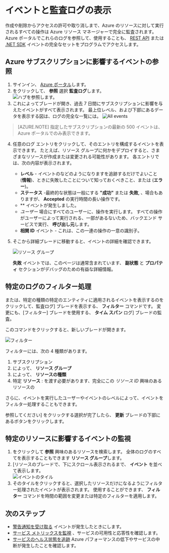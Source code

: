 <properties 
    pageTitle="イベントと監査ログの表示" 
    description="Azure サブスクリプションで発生するすべてのイベントを表示する方法について説明します。" 
    authors="HaniKN-MSFT" 
    manager="kamrani" 
    editor="" 
    services="azure-portal" 
    documentationCenter="na"/>

<tags 
    ms.service="azure-portal" 
    ms.workload="na" 
    ms.tgt_pltfrm="na" 
    ms.devlang="na" 
    ms.topic="article" 
    ms.date="04/28/2015" 
    ms.author="hanikn"/>

# イベントと監査ログの表示

作成や削除からアクセスの許可や取り消しまで、Azure のリソースに対して実行されるすべての操作は Azure リソース マネージャーで完全に監査されます。 Azure ポータルでこれらのログを参照して、使用することも、 [REST API](https://msdn.microsoft.com/library/azure/dn931927.aspx) または [.NET SDK](https://www.nuget.org/packages/Microsoft.Azure.Insights/) イベントの完全なセットをプログラムでアクセスします。

## Azure サブスクリプションに影響するイベントの参照

1. サインイン、 [Azure ポータル](https://portal.azure.com/)します。
2. をクリックして、 **参照** 選択 **監査ログ**します。  
    ![ハブを参照します。](./media/insights-debugging-with-events/Insights_Browse.png)
3. これによってブレードが開き、過去 7 日間にサブスクリプションに影響を与えたイベントがすべて表示されます。 最上位レベル、および下部にあるデータを表示する図は、ログの完全な一覧には。
    ![All events](./media/insights-debugging-with-events/Insights_AllEvents.png)

>[AZURE.NOTE] 指定したサブスクリプションの最新の 500 イベントは、Azure ポータルでのみ表示できます。 

4. 任意のログ エントリをクリックして、そのエントリを構成するイベントを表示できます。 たとえば、リソース グループに何かをデプロイすると、さまざまなリソースが作成または変更される可能性があります。 各エントリでは、次の内容が表示されます。
    *  **レベル** - イベントのなどのようになりますを追跡するだけでよいこと (**情報**)、ときに失敗したことについて知っておくべきこと、または (**エラー**)。 
    *  **ステータス** -最終的な状態は一般にする **"成功"** または **失敗**, 、場合もありますが、 **Accepted** の実行時間の長い操作です。
    * ** イベントが発生しました。
    * *ユーザー* 場合にすべてのユーザーに、操作を実行します。 すべての操作がユーザーによって実行される、一部があるないため、バックエンド サービスで実行、 **呼び出し元**します。
    *  **相関 ID** イベント - これは、この一連の操作の一意の識別子。

5. そこから詳細ブレードに移動すると、イベントの詳細を確認できます。
   
    ![リソース グループ](./media/insights-debugging-with-events/Insights_EventDetails.png)

     **失敗** イベントでは、このページは通常含まれています、 **副状態** と **プロパティ** セクションがデバッグのための有益な詳細情報。

## 特定のログのフィルター処理

または、特定の種類の特定のエンティティに適用されるイベントを表示するのをクリックして、監査ログ] ブレードを表示する、 **フィルター** コマンドです。 変更にも、[フィルター] ブレードを使用する、 **タイム スパン** ログ] ブレードの監査。

このコマンドをクリックすると、新しいブレードが開きます。

![フィルター](./media/insights-debugging-with-events/Insights_EventFilter.png)

フィルターには、次の 4 種類があります。

1. サブスクリプション
2. によって、 **リソース グループ**
3. によって、 **リソースの種類**
4. 特定 **リソース** : を渡す必要があります、完全にこの *リソース ID* 興味のあるリソースの

さらに、イベントを実行したユーザーやイベントのレベルによって、イベントをフィルター処理することもできます。

参照してください] をクリックする選択が完了したら、 **更新** ブレードの下部にあるボタンをクリックします。

## 特定のリソースに影響するイベントの監視

1. をクリックして **参照** 興味のあるリソースを検索します。 全体のログのすべてを表示することもできます **リソース グループ**します。
2. [リソースのブレードで、下にスクロール表示されるまで、 **イベント** を並べて表示します。  
    ![イベントのタイル](./media/insights-debugging-with-events/Insights_EventsTile.png)
3. そのタイルをクリックすると、選択したリソースだけになるようにフィルター処理されたイベントが表示されます。 使用することができます、 **フィルター** コマンドを時間の範囲を変更または特定のフィルターを適用します。

## 次のステップ

* [警告通知を受け取る](insights-receive-alert-notifications.md) イベントが発生したときにします。
* [サービス メトリックスを監視](insights-how-to-customize-monitoring.md) 、サービスの可用性と応答性を確認します。
* [サービスのヘルス状態を追跡](insights-service-health.md) Azure パフォーマンスの低下やサービスの中断が発生したことを確認します。  
